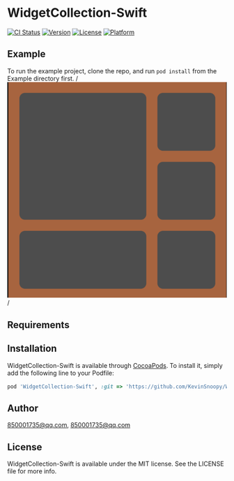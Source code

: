 # WidgetCollection-Swift

[![CI Status](https://img.shields.io/travis/850001735@qq.com/WidgetCollection-Swift.svg?style=flat)](https://travis-ci.org/850001735@qq.com/WidgetCollection-Swift)
[![Version](https://img.shields.io/cocoapods/v/WidgetCollection-Swift.svg?style=flat)](https://cocoapods.org/pods/WidgetCollection-Swift)
[![License](https://img.shields.io/cocoapods/l/WidgetCollection-Swift.svg?style=flat)](https://cocoapods.org/pods/WidgetCollection-Swift)
[![Platform](https://img.shields.io/cocoapods/p/WidgetCollection-Swift.svg?style=flat)](https://cocoapods.org/pods/WidgetCollection-Swift)

## Example

To run the example project, clone the repo, and run `pod install` from the Example directory first.
/*![示例图片](https://github.com/KevinSnoopy/WidgetCollection-Swift/blob/master/widget.png)*/

## Requirements

## Installation

WidgetCollection-Swift is available through [CocoaPods](https://cocoapods.org). To install
it, simply add the following line to your Podfile:

```ruby
pod 'WidgetCollection-Swift', :git => 'https://github.com/KevinSnoopy/WidgetCollection-Swift.git'
```

## Author

850001735@qq.com, 850001735@qq.com

## License

WidgetCollection-Swift is available under the MIT license. See the LICENSE file for more info.
